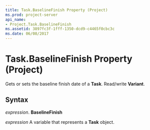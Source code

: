 ```yaml
---
title: Task.BaselineFinish Property (Project)
ms.prod: project-server
api_name:
- Project.Task.BaselineFinish
ms.assetid: 3897fc3f-1fff-1350-dcd9-c4465f0cbc3c
ms.date: 06/08/2017
---
```



# Task.BaselineFinish Property (Project)

Gets or sets the baseline finish date of a  **Task**. Read/write **Variant**.


## Syntax

 _expression_. **BaselineFinish**

 _expression_ A variable that represents a **Task** object.


